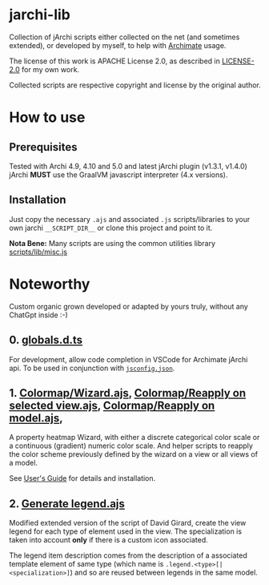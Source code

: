 # jarchi-lib

Collection of jArchi scripts either collected on the net (and sometimes extended), or developed by myself, to help with [Archimate](https://www.archimatetool.com/) usage.

The license of this work is APACHE License 2.0, as described in [LICENSE-2.0](./LICENSE-2.0.txt) for my own work.

Collected scripts are respective copyright and license by the original author.

# How to use
## Prerequisites
Tested with Archi 4.9, 4.10 and 5.0 and latest jArchi plugin (v1.3.1, v1.4.0)
jArchi **MUST** use the GraalVM javascript interpreter (4.x versions).

## Installation
Just copy the necessary `.ajs` and associated `.js` scripts/libraries to your own jarchi `__SCRIPT_DIR__` or clone this project and point to it.

**Nota Bene:** Many scripts are using the common utilities library [scripts/lib/misc.js](doc/misc.js.md)

# Noteworthy 

Custom organic grown developed or adapted by yours truly, without any ChatGpt inside :-) 

## 0. [globals.d.ts](scripts/typings/globals.d.ts)

For development, allow code completion in VSCode for Archimate jArchi api. To be used in conjunction with [`jsconfig.json`](https://code.visualstudio.com/docs/languages/jsconfig).

## 1. [Colormap/Wizard.ajs](doc/Colormap%20wizard.md), [Colormap/Reapply on selected view.ajs](doc/Colormap%20reapply.md), [Colormap/Reapply on model.ajs](doc/Colormap%20reapply.md), 

A property heatmap Wizard, with either a discrete categorical color scale or a continuous (gradient) numeric color scale. And helper scripts to reapply the color scheme previously defined by the wizard on a view or all views of a model.

See [User's Guide](doc/Colormap%20wizard.md) for details and installation.

## 2. [Generate legend.ajs](scripts/Generate%20legend.ajs)

Modified extended version of the script of David Girard, create the view legend for each type of element used in the view.
The specialization is taken into account **only** if there is a custom icon associated.

The legend item description comes from the description of a associated template element of same type (which name is `.legend.<type>[|<specialization>]`) and so are reused between legends in the same model.